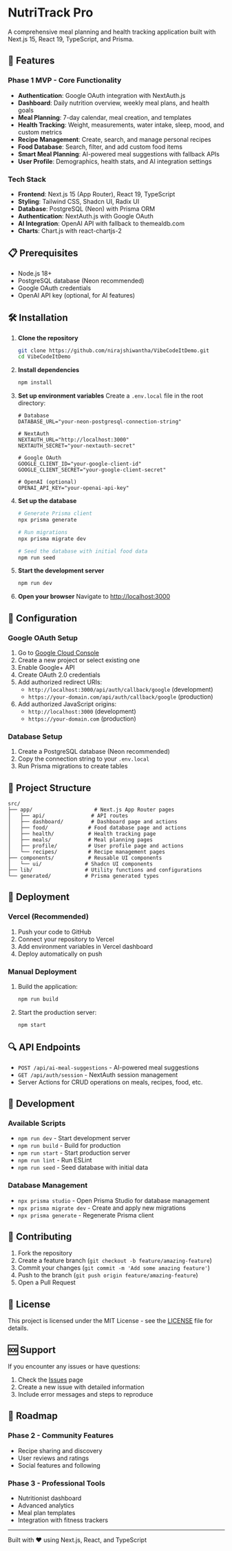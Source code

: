 # NutriTrack Pro

A comprehensive meal planning and health tracking application built with Next.js 15, React 19, TypeScript, and Prisma.

## 🚀 Features

### Phase 1 MVP - Core Functionality
- **Authentication**: Google OAuth integration with NextAuth.js
- **Dashboard**: Daily nutrition overview, weekly meal plans, and health goals
- **Meal Planning**: 7-day calendar, meal creation, and templates
- **Health Tracking**: Weight, measurements, water intake, sleep, mood, and custom metrics
- **Recipe Management**: Create, search, and manage personal recipes
- **Food Database**: Search, filter, and add custom food items
- **Smart Meal Planning**: AI-powered meal suggestions with fallback APIs
- **User Profile**: Demographics, health stats, and AI integration settings

### Tech Stack
- **Frontend**: Next.js 15 (App Router), React 19, TypeScript
- **Styling**: Tailwind CSS, Shadcn UI, Radix UI
- **Database**: PostgreSQL (Neon) with Prisma ORM
- **Authentication**: NextAuth.js with Google OAuth
- **AI Integration**: OpenAI API with fallback to themealdb.com
- **Charts**: Chart.js with react-chartjs-2

## 📋 Prerequisites

- Node.js 18+ 
- PostgreSQL database (Neon recommended)
- Google OAuth credentials
- OpenAI API key (optional, for AI features)

## 🛠️ Installation

1. **Clone the repository**
   ```bash
   git clone https://github.com/nirajshiwantha/VibeCodeItDemo.git
   cd VibeCodeItDemo
   ```

2. **Install dependencies**
   ```bash
   npm install
   ```

3. **Set up environment variables**
   Create a `.env.local` file in the root directory:
   ```env
   # Database
   DATABASE_URL="your-neon-postgresql-connection-string"
   
   # NextAuth
   NEXTAUTH_URL="http://localhost:3000"
   NEXTAUTH_SECRET="your-nextauth-secret"
   
   # Google OAuth
   GOOGLE_CLIENT_ID="your-google-client-id"
   GOOGLE_CLIENT_SECRET="your-google-client-secret"
   
   # OpenAI (optional)
   OPENAI_API_KEY="your-openai-api-key"
   ```

4. **Set up the database**
   ```bash
   # Generate Prisma client
   npx prisma generate
   
   # Run migrations
   npx prisma migrate dev
   
   # Seed the database with initial food data
   npm run seed
   ```

5. **Start the development server**
   ```bash
   npm run dev
   ```

6. **Open your browser**
   Navigate to [http://localhost:3000](http://localhost:3000)

## 🔧 Configuration

### Google OAuth Setup
1. Go to [Google Cloud Console](https://console.cloud.google.com/)
2. Create a new project or select existing one
3. Enable Google+ API
4. Create OAuth 2.0 credentials
5. Add authorized redirect URIs:
   - `http://localhost:3000/api/auth/callback/google` (development)
   - `https://your-domain.com/api/auth/callback/google` (production)
6. Add authorized JavaScript origins:
   - `http://localhost:3000` (development)
   - `https://your-domain.com` (production)

### Database Setup
1. Create a PostgreSQL database (Neon recommended)
2. Copy the connection string to your `.env.local`
3. Run Prisma migrations to create tables

## 📁 Project Structure

```
src/
├── app/                    # Next.js App Router pages
│   ├── api/               # API routes
│   ├── dashboard/         # Dashboard page and actions
│   ├── food/             # Food database page and actions
│   ├── health/           # Health tracking page
│   ├── meals/            # Meal planning pages
│   ├── profile/          # User profile page and actions
│   └── recipes/          # Recipe management pages
├── components/           # Reusable UI components
│   └── ui/              # Shadcn UI components
├── lib/                 # Utility functions and configurations
└── generated/           # Prisma generated types
```

## 🚀 Deployment

### Vercel (Recommended)
1. Push your code to GitHub
2. Connect your repository to Vercel
3. Add environment variables in Vercel dashboard
4. Deploy automatically on push

### Manual Deployment
1. Build the application:
   ```bash
   npm run build
   ```
2. Start the production server:
   ```bash
   npm start
   ```

## 🔍 API Endpoints

- `POST /api/ai-meal-suggestions` - AI-powered meal suggestions
- `GET /api/auth/session` - NextAuth session management
- Server Actions for CRUD operations on meals, recipes, food, etc.

## 🧪 Development

### Available Scripts
- `npm run dev` - Start development server
- `npm run build` - Build for production
- `npm run start` - Start production server
- `npm run lint` - Run ESLint
- `npm run seed` - Seed database with initial data

### Database Management
- `npx prisma studio` - Open Prisma Studio for database management
- `npx prisma migrate dev` - Create and apply new migrations
- `npx prisma generate` - Regenerate Prisma client

## 🤝 Contributing

1. Fork the repository
2. Create a feature branch (`git checkout -b feature/amazing-feature`)
3. Commit your changes (`git commit -m 'Add some amazing feature'`)
4. Push to the branch (`git push origin feature/amazing-feature`)
5. Open a Pull Request

## 📝 License

This project is licensed under the MIT License - see the [LICENSE](LICENSE) file for details.

## 🆘 Support

If you encounter any issues or have questions:
1. Check the [Issues](https://github.com/nirajshiwantha/VibeCodeItDemo/issues) page
2. Create a new issue with detailed information
3. Include error messages and steps to reproduce

## 🔮 Roadmap

### Phase 2 - Community Features
- Recipe sharing and discovery
- User reviews and ratings
- Social features and following

### Phase 3 - Professional Tools
- Nutritionist dashboard
- Advanced analytics
- Meal plan templates
- Integration with fitness trackers

---

Built with ❤️ using Next.js, React, and TypeScript
